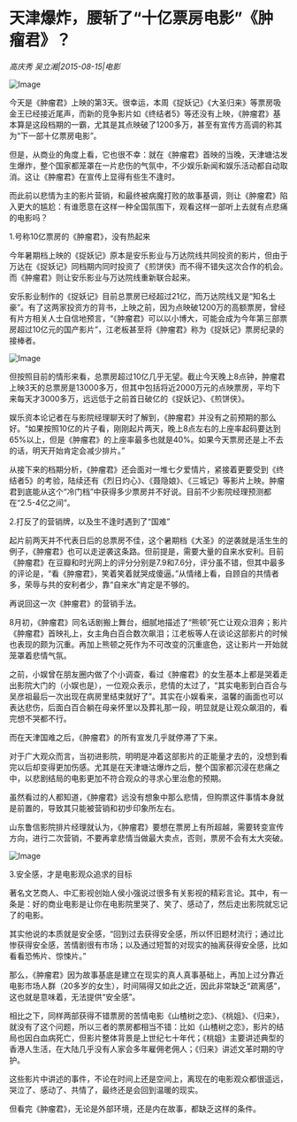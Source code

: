# 天津爆炸，腰斩了“十亿票房电影”《肿瘤君》？

*高庆秀 吴立湘|2015-08-15|电影*

![Image](http://static.ylzbl.com/uploads/ueditor/php/upload/image/20171026/1509007260425066.jpeg)

今天是《肿瘤君》上映的第3天。很幸运，本周《捉妖记》《大圣归来》等票房吸金王已经接近尾声，而新的竞争影片如《终结者5》等还没有上映，《肿瘤君》基本算是这段档期的一霸，尤其是其点映破了1200多万，甚至有宣传方高调的称其为“下一部十亿票房电影”。

但是，从商业的角度上看，它也很不幸：就在《肿瘤君》首映的当晚，天津塘沽发生爆炸，整个国家都笼罩在一片悲伤的气氛中，不少娱乐新闻和娱乐活动都自动取消。这让《肿瘤君》在宣传上显得有些生不逢时。

而此前以悲情为主的影片营销，和最终被病魔打败的故事基调，则让《肿瘤君》陷入更大的尴尬：有谁愿意在这样一种全国氛围下，观看这样一部听上去就有点悲痛的电影吗？

1.号称10亿票房的《肿瘤君》，没有热起来

今年暑期档上映的《捉妖记》原本是安乐影业与万达院线共同投资的影片，但由于万达在《捉妖记》同档期内同时投资了《煎饼侠》而不得不错失这次合作的机会。而《肿瘤君》则让安乐影业与万达院线重新联合起来。

安乐影业制作的《捉妖记》目前总票房已经超过21亿，而万达院线又是“知名土豪”。有了这两家投资方的背书，上映之前，因为点映破1200万的高额票房，曾经有片方相关人士自信地预言，“《肿瘤君》可以以小博大，可能会成为今年第三部票房超过10亿元的国产影片”，江老板甚至将《肿瘤君》称为《捉妖记》票房纪录的接棒者。

![Image](http://si1.go2yd.com/get-image/0HnDWWtRzzk)

但按照目前的情形来看，总票房超过10亿几乎无望。截止今天晚上8点钟，肿瘤君上映3天的总票房是13000多万，但其中包括将近2000万元的点映票房，平均下来每天才3000多万，远远低于之前首日破亿的《捉妖记》、《煎饼侠》。

娱乐资本论记者在与影院经理聊天时了解到，《肿瘤君》并没有之前预期的那么好。“如果按照10亿的片子看，刚刚起片两天，晚上8点左右的上座率起码要达到65%以上，但是《肿瘤君》的上座率最多也就是40%。如果今天票房还是上不去的话，明天开始肯定会减少排片。”

从接下来的档期分析，《肿瘤君》还会面对一堆七夕爱情片，紧接着更要受到《终结者5》的考验，陆续还有《烈日灼心》、《聂隐娘》、《三城记》等影片上映。肿瘤君到底能从这个“冷门档”中获得多少票房并不好说。目前不少影院经理预测都在“2.5-4亿之间”。

2.打反了的营销牌，以及生不逢时遇到了“国难”

起片前两天并不代表日后的总票房不佳，这个暑期档《大圣》的逆袭就是活生生的例子，《肿瘤君》也可以走逆袭这条路。但前提是，需要大量的自来水安利。目前《肿瘤君》在豆瓣和时光网上的评分分别是7.9和7.6分，评分虽不错，但其中最多的评论是，“看《肿瘤君》，笑着笑着就哭成傻逼。”从情绪上看，自顾自的共情者多，荣辱与共的安利者少，靠“自来水”肯定是不够的。

再说回这一次《肿瘤君》的营销手法。

8月初，《肿瘤君》同名话剧搬上舞台，细腻地描述了“熊顿”死亡让观众泪奔；影片《肿瘤君》首映礼上，女主角白百合数次飙泪；江老板等人在谈论这部影片的时候也表现的颇为沉重。再加上熊顿之死作为不可改变的沉重底色，这让影片一开始就笼罩着悲情气氛。

之前，小娱曾在朋友圈内做了个小调查，看过《肿瘤君》的女生基本上都是哭着走出影院大门的（小娱也是），一位观众表示，悲情的太过了，“其实电影到白百合与吴彦祖最后一次出现在病房里结束就好了”。其实在小娱看来，温馨的画面也可以表达悲伤，后面白百合躺在母亲怀里以及葬礼那一段，明显就是让观众飙泪的，看完想不哭都不行。

而在天津国难之后，《肿瘤君》的所有宣发几乎就停滞了下来。

对于广大观众而言，当初进影院，明明是冲着这部影片的正能量才去的，没想到看完以后却变得更加伤感。尤其是在天津塘沽爆炸之后，整个国家都沉浸在悲痛之中，以悲剧结局的电影更加不符合观众的寻求心里治愈的预期。

虽然看过的人都知道，《肿瘤君》远没有想象中那么悲情，但购票这件事情本身就是前置的，导致其只能被营销和初步印象所左右。

山东鲁信影院排片经理就认为，《肿瘤君》要想在票房上有所超越，需要转变宣传方向，进行二次营销，不要再拿悲情当做最大卖点，否则，票房不会有太大突破。

![Image](http://si1.go2yd.com/get-image/0HnDWUGBemO)

3.安全感，才是电影观众追求的目标

著名文艺商人、中汇影视创始人侯小强说过很多有关影视的精彩言论。其中，有一条是：好的商业电影是让你在电影院里哭了、笑了、感动了，然后走出影院就忘记了的电影。

其实他说的本质就是安全感，“回到过去获得安全感，所以怀旧题材流行；通过比惨获得安全感，苦情剧很有市场；以及通过短暂的对现实的抽离获得安全感，比如看看恐怖片、惊悚片。”

那么，《肿瘤君》因为故事基底是建立在现实的真人真事基础上，再加上过分靠近电影市场人群（20多岁的女生），时间隔得又如此之近，因此非常缺乏“疏离感”，这也就是意味着，无法提供“安全感”。

相比之下，同样两部获得不错票房的苦情电影《山楂树之恋》、《桃姐》、《归来》，就没有了这个问题，所以三者的票房都相当不错：比如《山楂树之恋》，影片的结局也因白血病死亡，但影片整体背景是上世纪七十年代；《桃姐》主要讲述典型的香港人生活，在大陆几乎没有人家会多年雇佣老佣人；《归来》讲述文革时期的守护。

这些影片中讲述的事件，不论在时间上还是空间上，离现在的电影观众都很遥远，哭泣了、感动了、共情了，最终还是会回到温暖的现实。

但看完《肿瘤君》，无论是外部环境，还是内在故事，都缺乏这样的条件。

